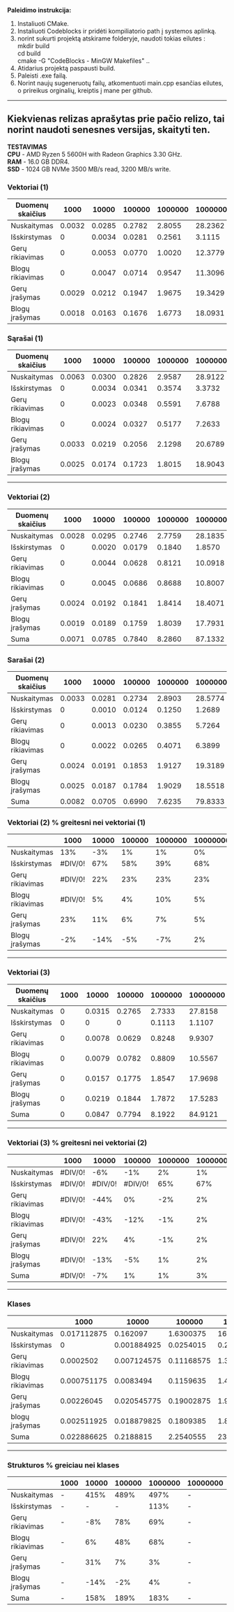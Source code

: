 **Paleidimo instrukcija:**<br>
1. Instaliuoti CMake. <br>
2. Instaliuoti Codeblocks ir pridėti kompiliatorio path į systemos aplinką. <br>
3. norint sukurti projektą atskirame folderyje, naudoti tokias eilutes : <br>
mkdir build <br>
cd build <br>
cmake -G "CodeBlocks - MinGW Makefiles" .. <br>
4. Atidarius projektą paspausti build. <br>
5. Paleisti .exe failą. <br>
6. Norint naujų sugeneruotų failų, atkomentuoti main.cpp esančias eilutes, o prireikus orginalių, kreiptis į mane per github. <br>
---
Kiekvienas relizas aprašytas prie pačio relizo, tai norint naudoti senesnes versijas, skaityti ten. <br>
---
**TESTAVIMAS** <br>
**CPU** - AMD Ryzen 5 5600H with Radeon Graphics 3.30 GHz. <br>
**RAM** - 16.0 GB DDR4.<br>
**SSD** - 1024 GB NVMe 3500 MB/s read, 3200 MB/s write. <br>

### Vektoriai (1)
| Duomenų skaičius |   1000 |  10000 | 100000 | 1000000 | 10000000 |
| ---------------- | ------ | ------ | ------- | -------- | --------- |
| Nuskaitymas      | 0.0032 | 0.0285 | 0.2782  | 2.8055   | 28.2362   |
| Išskirstymas     |   0    | 0.0034 | 0.0281  | 0.2561   |  3.1115   |
| Gerų rikiavimas  |   0    | 0.0053 | 0.0770  | 1.0020   | 12.3779   |
| Blogų rikiavimas |   0    | 0.0047 | 0.0714  | 0.9547   | 11.3096   |
| Gerų įrašymas    | 0.0029 | 0.0212 | 0.1947  | 1.9675   | 19.3429   |
| Blogų įrašymas   | 0.0018 | 0.0163 | 0.1676  | 1.6773   | 18.0931   |

### Sąrašai (1)
| Duomenų skaičius |   1000 |  10000 | 100000 | 1000000 | 10000000 |
| ---------------- | ------ | ------ | ------- | -------- | --------- |
| Nuskaitymas      | 0.0063 | 0.0300 | 0.2826  | 2.9587   | 28.9122   |
| Išskirstymas     |   0    | 0.0034 | 0.0341  | 0.3574   |  3.3732   |
| Gerų rikiavimas  |   0    | 0.0023 | 0.0348  | 0.5591   |  7.6788   |
| Blogų rikiavimas |   0    | 0.0024 | 0.0327  | 0.5177   |  7.2633   |
| Gerų įrašymas    | 0.0033 | 0.0219 | 0.2056  | 2.1298   | 20.6789   |
| Blogų įrašymas   | 0.0025 | 0.0174 | 0.1723  | 1.8015   | 18.9043   |
---
### Vektoriai (2)
| Duomenų skaičius |   1000 |  10000 | 100000 | 1000000 | 10000000 |
| ---------------- | ------ | ------ | ------- | -------- | --------- |
| Nuskaitymas      | 0.0028 | 0.0295 | 0.2746  | 2.7759   | 28.1835   |
| Išskirstymas     |   0    | 0.0020 | 0.0179  | 0.1840   |  1.8570   |
| Gerų rikiavimas  |   0    | 0.0044 | 0.0628  | 0.8121   | 10.0918   |
| Blogų rikiavimas |   0    | 0.0045 | 0.0686  | 0.8688   | 10.8007   |
| Gerų įrašymas    | 0.0024 | 0.0192 | 0.1841  | 1.8414   | 18.4071   |
| Blogų įrašymas   | 0.0019 | 0.0189 | 0.1759  | 1.8039   | 17.7931   |
| Suma             | 0.0071 | 0.0785 | 0.7840  | 8.2860   | 87.1332   |

### Sarašai (2)
| Duomenų skaičius |   1000 |  10000 | 100000 | 1000000 | 10000000 |
| ---------------- | ------ | ------ | ------- | -------- | --------- |
| Nuskaitymas      | 0.0033 | 0.0281 | 0.2734  | 2.8903   | 28.5774   |
| Išskirstymas     |   0    | 0.0010 | 0.0124  | 0.1250   |  1.2689   |
| Gerų rikiavimas  |   0    | 0.0013 | 0.0230  | 0.3855   |  5.7264   |
| Blogų rikiavimas |   0    | 0.0022 | 0.0265  | 0.4071   |  6.3899   |
| Gerų įrašymas    | 0.0024 | 0.0191 | 0.1853  | 1.9127   | 19.3189   |
| Blogų įrašymas   | 0.0025 | 0.0187 | 0.1784  | 1.9029   | 18.5518   |
| Suma             | 0.0082 | 0.0705 | 0.6990  | 7.6235   | 79.8333   |

### Vektoriai (2) % greitesni nei vektoriai (1)
|                 | 1000  | 10000 | 100000 | 1000000 | 10000000 |
| --------------- | ----- | ------| ------- | -------- | --------- |
| Nuskaitymas     | 13%   | -3%   | 1%      | 1%       | 0%        |
| Išskirstymas    | #DIV/0!| 67%   | 58%     | 39%      | 68%       |
| Gerų rikiavimas | #DIV/0!| 22%   | 23%     | 23%      | 23%       |
| Blogų rikiavimas| #DIV/0!| 5%    | 4%      | 10%      | 5%        |
| Gerų įrašymas   | 23%   | 11%   | 6%      | 7%       | 5%        |
| Blogų įrašymas  | -2%   | -14%  | -5%     | -7%      | 2%        |
---
### Vektoriai (3)
| Duomenų skaičius |   1000 |  10000 | 100000 | 1000000 | 10000000 |
| ---------------- | ------ | ------ | ------- | -------- | --------- |
| Nuskaitymas      |   0    | 0.0315 | 0.2765  | 2.7333   | 27.8158   |
| Išskirstymas     |   0    |   0    |   0    | 0.1113   |  1.1107   |
| Gerų rikiavimas  |   0    | 0.0078 | 0.0629  | 0.8248   |  9.9307   |
| Blogų rikiavimas |   0    | 0.0079 | 0.0782  | 0.8809   | 10.5567   |
| Gerų įrašymas    |   0    | 0.0157 | 0.1775  | 1.8547   | 17.9698   |
| Blogų įrašymas   |   0    | 0.0219 | 0.1844  | 1.7872   | 17.5283   |
| Suma             |   0    | 0.0847 | 0.7794  | 8.1922   | 84.9121   |
---
### Vektoriai (3) % greitesni nei vektoriai (2)
|                 |  1000 | 10000 | 100000 | 1000000 | 10000000 |
| --------------- | ----- | ----- | ------ | ------- | -------- |
| Nuskaitymas     | #DIV/0!|  -6%  |   -1%  |    2%   |    1%    |
| Išskirstymas    | #DIV/0!| #DIV/0!| #DIV/0!|   65%   |   67%    |
| Gerų rikiavimas | #DIV/0!| -44%  |    0%  |   -2%   |    2%    |
| Blogų rikiavimas| #DIV/0!| -43%  |  -12%  |   -1%   |    2%    |
| Gerų įrašymas   | #DIV/0!|  22%  |    4%  |   -1%   |    2%    |
| Blogų įrašymas  | #DIV/0!| -13%  |   -5%  |    1%   |    2%    |
| Suma            | #DIV/0!|  -7%  |    1%  |    1%   |    3%    |  
---
### Klases

|               | 1000        | 10000       | 100000      | 1000000      |
|---------------|-------------|-------------|-------------|--------------|
| Nuskaitymas    | 0.017112875 | 0.162097    | 1.6300375   | 16.321425    |
| Išskirstymas   | 0           | 0.001884925 | 0.0254015   | 0.236745     |
| Gerų rikiavimas| 0.0002502   | 0.007124575 | 0.11168575  | 1.3977475    |
| Blogų rikiavimas| 0.000751175 | 0.0083494   | 0.1159635   | 1.4818225    |
| Gerų įrašymas  | 0.00226045  | 0.020545775 | 0.19002875  | 1.91335      |
| blogų įrašymas | 0.002511925 | 0.018879825 | 0.1809385   | 1.8500075    |
| Suma          | 0.022886625 | 0.2188815   | 2.2540555   | 23.2010975   |
---
### Strukturos % greiciau nei klases

|                  | 1000  | 10000 | 100000 | 1000000 | 10000000 |
|------------------|-------|-------|--------|---------|----------|
| Nuskaitymas      | -     | 415%  | 489%   | 497%    | -        |
| Išskirstymas     | -     | -     | -      | 113%    | -        |
| Gerų rikiavimas  | -     | -8%   | 78%    | 69%     | -        |
| Blogų rikiavimas | -     | 6%    | 48%    | 68%     | -        |
| Gerų įrašymas    | -     | 31%   | 7%     | 3%      | -        |
| Blogų įrašymas   | -     | -14%  | -2%    | 4%      | -        |
| Suma             | -     | 158%  | 189%   | 183%    | -        |


